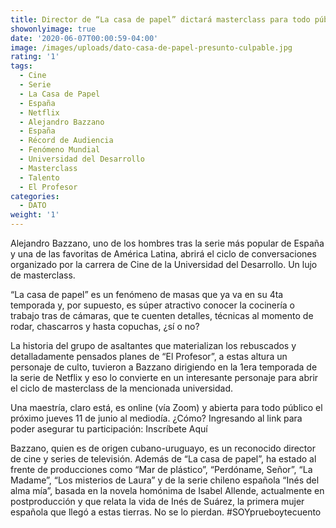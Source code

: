 ```yaml
---
title: Director de “La casa de papel” dictará masterclass para todo público
showonlyimage: true
date: '2020-06-07T00:00:59-04:00'
image: /images/uploads/dato-casa-de-papel-presunto-culpable.jpg
rating: '1'
tags:
  - Cine
  - Serie
  - La Casa de Papel
  - España
  - Netflix
  - Alejandro Bazzano
  - España
  - Récord de Audiencia
  - Fenómeno Mundial
  - Universidad del Desarrollo
  - Masterclass
  - Talento
  - El Profesor
categories:
  - DATO
weight: '1'
---
```

Alejandro Bazzano, uno de los hombres tras la serie más popular de España y una de las favoritas de América Latina, abrirá el ciclo de conversaciones organizado por la carrera de Cine de la Universidad del Desarrollo. Un lujo de masterclass.

<!--more-->

“La casa de papel” es un fenómeno de masas que ya va en su 4ta temporada y, por supuesto, es súper atractivo conocer la cocinería o trabajo tras de cámaras, que te cuenten detalles, técnicas al momento de rodar, chascarros y hasta copuchas, ¿sí o no?

La historia del grupo de asaltantes que materializan los rebuscados y detalladamente pensados planes de “El Profesor”, a estas altura un personaje de culto, tuvieron a Bazzano dirigiendo en la 1era temporada de la serie de Netflix y eso lo convierte en un interesante personaje para abrir el ciclo de masterclass de la mencionada universidad.

Una maestría, claro está, es online (vía Zoom) y abierta para todo público el próximo jueves 11 de junio al mediodía. ¿Cómo? Ingresando al link para poder asegurar tu participación: Inscríbete Aquí

Bazzano, quien es de origen cubano-uruguayo, es un reconocido director de cine y series de televisión. Además de “La casa de papel”, ha estado al frente de producciones como “Mar de plástico”, “Perdóname, Señor”, “La Madame”, “Los misterios de Laura” y de la serie chileno española “Inés del alma mía”, basada en la novela homónima de Isabel Allende, actualmente en postproducción y que relata la vida de Inés de Suárez, la primera mujer española que llegó a estas tierras. No se lo pierdan. #SOYprueboytecuento
